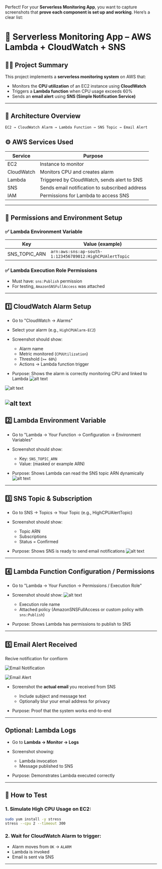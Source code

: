 


Perfect! For your **Serverless Monitoring App**, you want to capture screenshots that **prove each component is set up and working**. Here’s a clear list:

# 📡 Serverless Monitoring App – AWS Lambda + CloudWatch + SNS

## 👨‍💻 Project Summary

This project implements a **serverless monitoring system** on AWS that:

* Monitors the **CPU utilization** of an EC2 instance using **CloudWatch**
* Triggers a **Lambda function** when CPU usage exceeds 60%
* Sends an **email alert** using **SNS (Simple Notification Service)**

---

## 🧩 Architecture Overview

```
EC2 → CloudWatch Alarm → Lambda Function → SNS Topic → Email Alert
```
## ⚙️ AWS Services Used

| Service    | Purpose                                        |
| ---------- | ---------------------------------------------- |
| EC2        | Instance to monitor                            |
| CloudWatch | Monitors CPU and creates alarm                 |
| Lambda     | Triggered by CloudWatch, sends alert to SNS    |
| SNS        | Sends email notification to subscribed address |
| IAM        | Permissions for Lambda to access SNS           |

---

## 🔐 Permissions and Environment Setup

### ✅ Lambda Environment Variable

| Key             | Value (example)                                         |
| --------------- | ------------------------------------------------------- |
| SNS\_TOPIC\_ARN | `arn:aws:sns:ap-south-1:123456789012:HighCPUAlertTopic` |

### ✅ Lambda Execution Role Permissions

* Must have: `sns:Publish` permission
* For testing, `AmazonSNSFullAccess` was attached

---

## 1️⃣ CloudWatch Alarm Setup

* Go to "CloudWatch → Alarms"
* Select your alarm (e.g., `HighCPUAlarm-EC2`)
* Screenshot should show:

  * Alarm name
  * Metric monitored (`CPUUtilization`)
  * Threshold (`>= 60%`)
  * Actions → Lambda function trigger
* Purpose: Shows the alarm is correctly monitoring CPU and linked to Lambda
![alt text](<CloudWatch_screenshot/CloudWatch-Overviwe.png>)

![alt text](<CloudWatch_screenshot/CloudWatch-Deatail.png>)

![alt text](CloudWatch_screenshot/CloudWatch-Graph.png)
---

## 2️⃣ Lambda Environment Variable

* Go to "Lambda → Your Function → Configuration → Environment Variables"
* Screenshot should show:

  * Key: `SNS_TOPIC_ARN`
  * Value: (masked or example ARN)
* Purpose: Shows Lambda can read the SNS topic ARN dynamically
![alt text](<Lambda_screenshot/Lamda-code.png>)

---

## 3️⃣ SNS Topic & Subscription

* Go to SNS → Topics → Your Topic (e.g., HighCPUAlertTopic)
* Screenshot should show:

  * Topic ARN
  * Subscriptions
  * Status = Confirmed
* Purpose: Shows SNS is ready to send email notifications
![alt text](<SNS_screenshot/SNS-subscribe.png>)
---

## 4️⃣ **Lambda Function Configuration / Permissions**

* Go to "Lambda → Your Function → Permissions / Execution Role"
* Screenshot should show:
![alt text](<Lambda_screenshot/Lamda-Function.png>)

  * Execution role name
  * Attached policy (AmazonSNSFullAccess or custom policy with `sns:Publish`)
* Purpose: Shows Lambda has permissions to publish to SNS

---

## 5️⃣ **Email Alert Received**
Recive notification for confiorm

![Email Notification](Email_screenshot/email-notification.png)


![Email Alert](Email_screenshot/email-alert.png)

* Screenshot the **actual email** you received from SNS

  * Include subject and message text
  * Optionally blur your email address for privacy
* Purpose: Proof that the system works end-to-end

---

## Optional: **Lambda Logs**

* Go to **Lambda → Monitor → Logs**
* Screenshot showing:

  * Lambda invocation
  * Message published to SNS
* Purpose: Demonstrates Lambda executed correctly

---

## 🧪 How to Test

### 1. Simulate High CPU Usage on EC2:

```bash
sudo yum install -y stress
stress --cpu 2 --timeout 300
```

### 2. Wait for CloudWatch Alarm to trigger:

* Alarm moves from `OK` → `ALARM`
* Lambda is invoked
* Email is sent via SNS

---